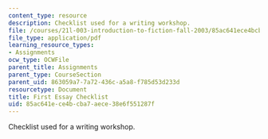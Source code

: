```yaml
---
content_type: resource
description: Checklist used for a writing workshop.
file: /courses/21l-003-introduction-to-fiction-fall-2003/85ac641ece4bcba7aece38e6f551287f_first_essay_workshop.pdf
file_type: application/pdf
learning_resource_types:
- Assignments
ocw_type: OCWFile
parent_title: Assignments
parent_type: CourseSection
parent_uid: 863059a7-7a72-436c-a5a8-f785d53d233d
resourcetype: Document
title: First Essay Checklist
uid: 85ac641e-ce4b-cba7-aece-38e6f551287f
---
```

Checklist used for a writing workshop.

